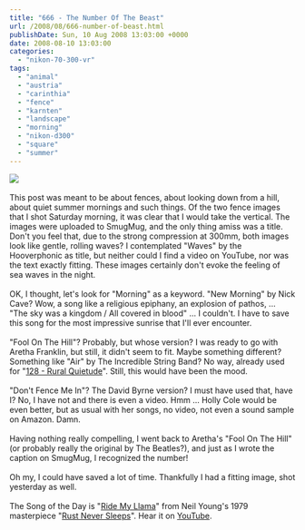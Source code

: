 ```yaml
---
title: "666 - The Number Of The Beast"
url: /2008/08/666-number-of-beast.html
publishDate: Sun, 10 Aug 2008 13:03:00 +0000
date: 2008-08-10 13:03:00
categories: 
  - "nikon-70-300-vr"
tags: 
  - "animal"
  - "austria"
  - "carinthia"
  - "fence"
  - "karnten"
  - "landscape"
  - "morning"
  - "nikon-d300"
  - "square"
  - "summer"
---
```

<a href="https://d25zfm9zpd7gm5.cloudfront.net/1200x1200/2008/20080809_134608_ps.jpg" target="_blank"><img src="https://d25zfm9zpd7gm5.cloudfront.net/0600x0600/2008/20080809_134608_ps.jpg"/></a><br/><br/><a href="https://d25zfm9zpd7gm5.cloudfront.net/1200x1200/2008/20080809_071311_ps.jpg" target="_blank"><img alt="" border="0" src="https://d25zfm9zpd7gm5.cloudfront.net/0150x0150/2008/20080809_071311_ps.jpg" style="margin: 0pt 0px 0pt 10px; float: right;"/></a> This post was meant to be about fences, about looking down from a hill, about quiet summer mornings and such things. Of the two fence images that I shot Saturday morning, it was clear that I would take the vertical. The images were uploaded to SmugMug, and the only thing amiss was a title. Don't you feel that, due to the strong compression at 300mm, both images look like gentle, rolling waves? I contemplated "Waves" by the Hooverphonic as title, but neither could I find a video on YouTube, nor was the text exactly fitting. These images certainly don't evoke the feeling of sea waves in the night.<br/><br/><a href="https://d25zfm9zpd7gm5.cloudfront.net/1200x1200/2008/20080809_071206_ps.jpg" target="_blank"><img alt="" border="0" src="https://d25zfm9zpd7gm5.cloudfront.net/0150x0150/2008/20080809_071206_ps.jpg" style="margin: 0pt 10px 0pt 0px; float: left;"/></a> OK, I thought, let's look for "Morning" as a keyword. "New Morning" by Nick Cave? Wow, a song like a religious epiphany, an explosion of pathos, ... "The sky was a kingdom / All covered in blood" ... I couldn't. I have to save this song for the most impressive sunrise that I'll ever encounter.<br/><br/>"Fool On The Hill"? Probably, but whose version? I was ready to go with Aretha Franklin, but still, it didn't seem to fit. Maybe something different? Something like "Air" by The Incredible String Band? No way, already used for "<a href="/2007/02/128-rural-quietude.html" target="_blank">128 - Rural Quietude</a>". Still, this would have been the mood.<br/><br/>"Don't Fence Me In"? The David Byrne version? I must have used that, have I? No, I have not and there is even a video. Hmm ... Holly Cole would be even better, but as usual with her songs, no video, not even a sound sample on Amazon. Damn.<br/><br/>Having nothing really compelling, I went back to Aretha's "Fool On The Hill" (or probably really the original by The Beatles?), and just as I wrote the caption on SmugMug, I recognized the number!<br/><br/>Oh my, I could have saved a lot of time. Thankfully I had a fitting image, shot yesterday as well.<br/><br/>The Song of the Day is "<a href="http://www.azlyrics.com/lyrics/neilyoung/ridemyllama.html" target="_blank">Ride My Llama</a>" from Neil Young's 1979 masterpiece "<a href="http://www.amazon.com/Never-Sleeps-Young-Crazy-Horse/dp/B000002KDG" target="_blank">Rust Never Sleeps</a>". Hear it on <a href="http://www.youtube.com/watch?v=0oQjWtEwqBQ" target="_blank">YouTube</a>.
